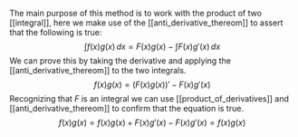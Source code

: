 The main purpose of this method is to work with the product of two [[integral]], here we make use of the [[anti_derivative_thereom]] to assert that the following is true:
$$
\int f(x)g(x) \, dx = F(x)g(x) - \int F(x)g'(x) \, dx  
$$
We can prove this by taking the derivative and applying the [[anti_derivative_thereom]] to the two integrals.
$$
f(x)g(x) = (F(x)g(x))' - F(x)g'(x)
$$
Recognizing that $F$ is an integral we can use [[product_of_derivatives]] and [[anti_derivative_thereom]] to confirm that the equation is true.
$$
f(x)g(x) = f(x)g(x) + F(x)g'(x) - F(x)g'(x) = f(x)g(x)
$$